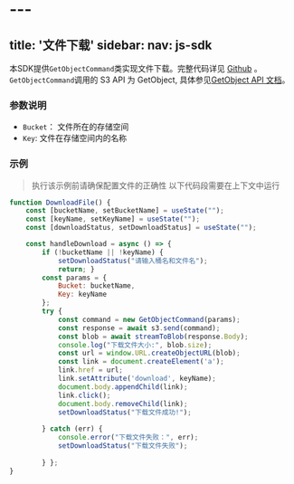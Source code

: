 # --- 
title: '文件下载'
sidebar:
 nav: js-sdk
---
本SDK提供`GetObjectCommand`类实现文件下载。完整代码详见 [Github](https://github.com/aws/aws-sdk-js-v3/blob/main/clients/client-s3/src/commands/GetObjectCommand.ts) 。
`GetObjectCommand`调用的 S3 API 为 GetObject, 具体参见[GetObject API 文档](https://docs.aws.amazon.com/AmazonS3/latest/API/API_GetObject.html)。



### 参数说明
- `Bucket`： 文件所在的存储空间
- `Key`: 文件在存储空间内的名称



### 示例
> 执行该示例前请确保配置文件的正确性
> 以下代码段需要在上下文中运行

```javascript
function DownloadFile() {
    const [bucketName, setBucketName] = useState("");
    const [keyName, setKeyName] = useState("");
    const [downloadStatus, setDownloadStatus] = useState("");

    const handleDownload = async () => {
        if (!bucketName || !keyName) {
            setDownloadStatus("请输入桶名和文件名");
            return; }
        const params = {
            Bucket: bucketName,
            Key: keyName
        };
        try {
            const command = new GetObjectCommand(params);
            const response = await s3.send(command);
            const blob = await streamToBlob(response.Body);
            console.log("下载文件大小:", blob.size);
            const url = window.URL.createObjectURL(blob);
            const link = document.createElement('a');
            link.href = url;
            link.setAttribute('download', keyName); 
            document.body.appendChild(link);
            link.click();
            document.body.removeChild(link);
            setDownloadStatus("下载文件成功!");
          
        } catch (err) {
            console.error("下载文件失败：", err);
            setDownloadStatus("下载文件失败");
      
        } };
}



```
